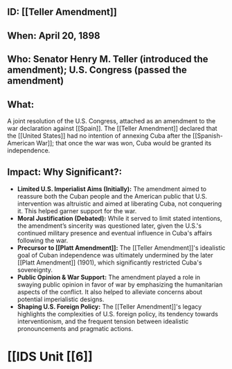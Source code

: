 ## ID: [[Teller Amendment]]

## When: April 20, 1898

## Who:  Senator Henry M. Teller (introduced the amendment);  U.S. Congress (passed the amendment)

## What: 
A joint resolution of the U.S. Congress, attached as an amendment to the war declaration against [[Spain]].  The [[Teller Amendment]] declared that the [[United States]] had no intention of annexing Cuba after the [[Spanish-American War]];  that once the war was won, Cuba would be granted its independence.

## Impact: Why Significant?:
* **Limited U.S. Imperialist Aims (Initially):**  The amendment aimed to reassure both the Cuban people and the American public that U.S. intervention was altruistic and aimed at liberating Cuba, not conquering it.  This helped garner support for the war.
* **Moral Justification (Debated):** While it served to limit stated intentions, the amendment’s sincerity was questioned later, given the U.S.'s continued military presence and eventual influence in Cuba's affairs following the war.
* **Precursor to [[Platt Amendment]]:** The [[Teller Amendment]]'s idealistic goal of Cuban independence was ultimately undermined by the later [[Platt Amendment]] (1901), which significantly restricted Cuba's sovereignty.
* **Public Opinion & War Support:** The amendment played a role in swaying public opinion in favor of war by emphasizing the humanitarian aspects of the conflict.  It also helped to alleviate concerns about potential imperialistic designs.
* **Shaping U.S. Foreign Policy:** The [[Teller Amendment]]'s legacy highlights the complexities of U.S. foreign policy, its tendency towards interventionism, and the frequent tension between idealistic pronouncements and pragmatic actions.

# [[IDS Unit [[6]]
